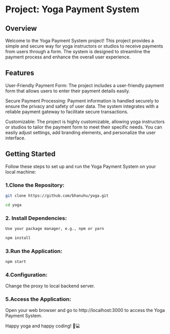 
# Project: Yoga Payment System

## Overview

Welcome to the Yoga Payment System project! This project provides a simple and secure way for yoga instructors or studios to receive payments from users through a form. The system is designed to streamline the payment process and enhance the overall user experience.

## Features

User-Friendly Payment Form: The project includes a user-friendly payment form that allows users to enter their payment details easily.


Secure Payment Processing: Payment information is handled securely to ensure the privacy and safety of user data. The system integrates with a reliable payment gateway to facilitate secure transactions.


Customizable: The project is highly customizable, allowing yoga instructors or studios to tailor the payment form to meet their specific needs. You can easily adjust settings, add branding elements, and personalize the user interface.

## Getting Started

Follow these steps to set up and run the Yoga Payment System on your local machine:

### 1.Clone the Repository:

```bash
git clone https://github.com/bhanuhu/yoga.git

cd yoga
```

### 2. Install Dependencies:
 ```bash  
Use your package manager, e.g., npm or yarn

npm install
```

### 3.Run the Application:
```bash
npm start
```

### 4.Configuration:

Change the proxy to local backend server.


### 5.Access the Application:

Open your web browser and go to http://localhost:3000 to access the Yoga Payment System.    



Happy yoga and happy coding! 🧘💻
